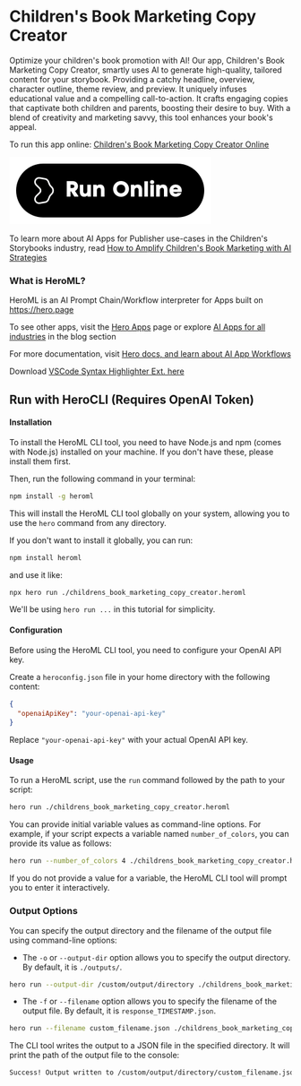 # Children's Book Marketing Copy Creator

Optimize your children's book promotion with AI! Our app, Children's Book Marketing Copy Creator, smartly uses AI to generate high-quality, tailored content for your storybook. Providing a catchy headline, overview, character outline, theme review, and preview. It uniquely infuses educational value and a compelling call-to-action. It crafts engaging copies that captivate both children and parents, boosting their desire to buy. With a blend of creativity and marketing savvy, this tool enhances your book's appeal.

To run this app online: [Children's Book Marketing Copy Creator Online](https://hero.page/app/children's-book-marketing-copy-creator-ai-powered-children's-book-promotion/QiSqr7IaMBsWZA40uy4h)

[![Run Children's Book Marketing Copy Creator Online](/assets/run.svg)](https://hero.page/app/children's-book-marketing-copy-creator-ai-powered-children's-book-promotion/QiSqr7IaMBsWZA40uy4h)

To learn more about AI Apps for Publisher use-cases in the Children's Storybooks industry, read [How to Amplify Children's Book Marketing with AI Strategies](https://hero.page/blog/ai/children's-storybooks/how-to-amplify-children's-book-marketing-with-ai-strategies/170791)

### What is HeroML?
HeroML is an AI Prompt Chain/Workflow interpreter for Apps built on https://hero.page 

To see other apps, visit the [Hero Apps](https://hero.page/apps) page or explore [AI Apps for all industries](https://hero.page/blog) in the blog section

For more documentation, visit [Hero docs, and learn about AI App Workflows](https://hero.page/tutorials/introduction-to-heroml)

Download [VSCode Syntax Highlighter Ext. here](https://marketplace.visualstudio.com/items?itemName=hero-page.heroml)

## Run with HeroCLI (Requires OpenAI Token)

#### Installation

To install the HeroML CLI tool, you need to have Node.js and npm (comes with Node.js) installed on your machine. If you don't have these, please install them first. 

Then, run the following command in your terminal:

```bash
npm install -g heroml
```

This will install the HeroML CLI tool globally on your system, allowing you to use the `hero` command from any directory.

If you don't want to install it globally, you can run:

```bash
npm install heroml
```

and use it like:

```bash
npx hero run ./childrens_book_marketing_copy_creator.heroml
```

We'll be using `hero run ...` in this tutorial for simplicity.

#### Configuration

Before using the HeroML CLI tool, you need to configure your OpenAI API key. 

Create a `heroconfig.json` file in your home directory with the following content:

```json
{
  "openaiApiKey": "your-openai-api-key"
}
```

Replace `"your-openai-api-key"` with your actual OpenAI API key.

#### Usage

To run a HeroML script, use the `run` command followed by the path to your script:

```bash
hero run ./childrens_book_marketing_copy_creator.heroml
```

You can provide initial variable values as command-line options. For example, if your script expects a variable named `number_of_colors`, you can provide its value as follows:

```bash
hero run --number_of_colors 4 ./childrens_book_marketing_copy_creator.heroml
```

If you do not provide a value for a variable, the HeroML CLI tool will prompt you to enter it interactively.

### Output Options

You can specify the output directory and the filename of the output file using command-line options:

- The `-o` or `--output-dir` option allows you to specify the output directory. By default, it is `./outputs/`.

```bash
hero run --output-dir /custom/output/directory ./childrens_book_marketing_copy_creator.heroml
```

- The `-f` or `--filename` option allows you to specify the filename of the output file. By default, it is `response_TIMESTAMP.json`.

```bash
hero run --filename custom_filename.json ./childrens_book_marketing_copy_creator.heroml
```

The CLI tool writes the output to a JSON file in the specified directory. It will print the path of the output file to the console:

```bash
Success! Output written to /custom/output/directory/custom_filename.json
```

